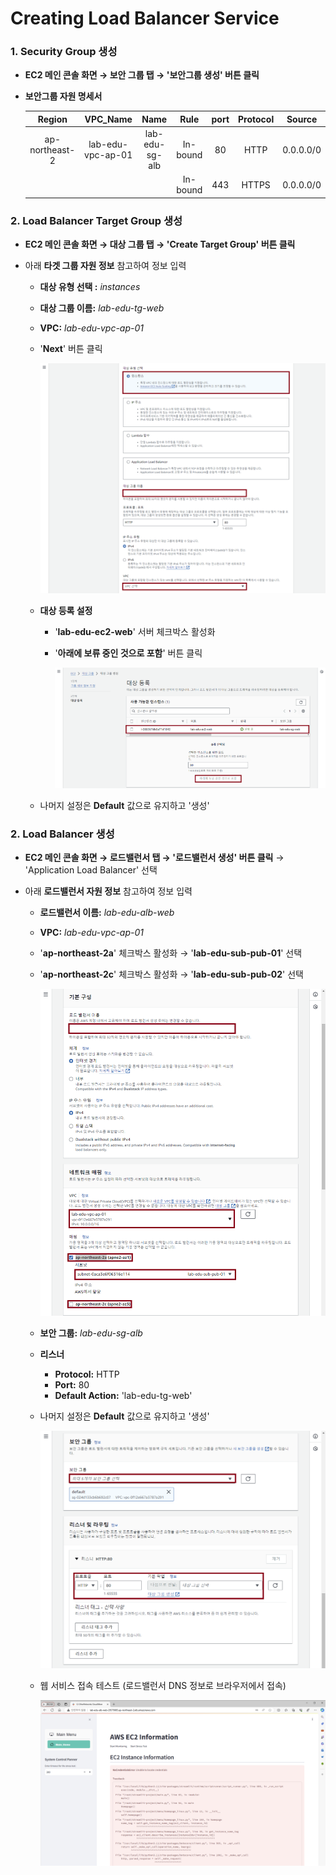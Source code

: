 # Creating Load Balancer Service

### 1. Security Group 생성

- **EC2 메인 콘솔 화면 → 보안 그룹 탭 → '보안그룹 생성' 버튼 클릭**

- **보안그룹 자원 명세서**

    |Region|        VPC_Name|         Name|          Rule|    port| Protocol|   Source|
    |:---:|:---:|:---:|:---:|:---:|:---:|:---:|
    |ap-northeast-2|lab-edu-vpc-ap-01|lab-edu-sg-alb|In-bound|80|   HTTP|       0.0.0.0/0|
    |   |   |                                       |In-bound|443|  HTTPS|       0.0.0.0/0|
    
### 2. Load Balancer Target Group 생성

- **EC2 메인 콘솔 화면 → 대상 그룹 탭 → 'Create Target Group' 버튼 클릭**

- 아래 **타겟 그룹 자원 정보** 참고하여 정보 입력
    - **대상 유형 선택 :** *instances*
    - **대상 그룹 이름:** *lab-edu-tg-web*
    - **VPC:** *lab-edu-vpc-ap-01*
    - '**Next**' 버튼 클릭

        <img src="./img/lb_01.png" width="1000" />

    - **대상 등록 설정**
        - '**lab-edu-ec2-web**' 서버 체크박스 활성화

        - '**아래에 보류 중인 것으로 포함**' 버튼 클릭

            <img src="./img/lb_02.png" width="960" />

    - 나머지 설정은 **Default** 값으로 유지하고 '생성' 
    
### 2. Load Balancer 생성

- **EC2 메인 콘솔 화면 → 로드밸런서 탭 → '로드밸런서 생성' 버튼 클릭** → 'Application Load Balancer' 선택

- 아래 **로드밸런서 자원 정보** 참고하여 정보 입력
    - **로드밸런서 이름:** *lab-edu-alb-web*
    - **VPC:** *lab-edu-vpc-ap-01*
    - '**ap-northeast-2a**' 체크박스 활성화 → '**lab-edu-sub-pub-01**' 선택
    - '**ap-northeast-2c**' 체크박스 활성화 → '**lab-edu-sub-pub-02**' 선택

        ![alt text](./img/lb_03.png)

    - **보안 그룹:** *lab-edu-sg-alb*
    - **리스너** 
        - **Protocol:** HTTP
        - **Port:** 80
        - **Default Action:** 'lab-edu-tg-web'
    - 나머지 설정은 **Default** 값으로 유지하고 '생성' 

        ![alt text](./img/lb_04.png)



    - 웹 서비스 접속 테스트 (로드밸런서 DNS 정보로 브라우저에서 접속)

        ![alt text](./img/web_service_01.png)